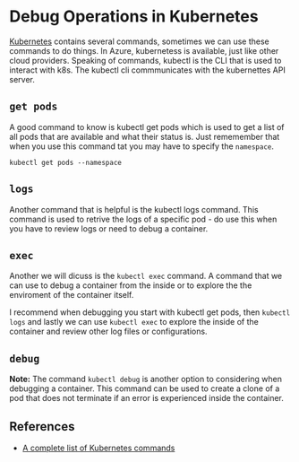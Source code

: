# Debug Operations in Kubernetes

[Kubernetes](https://kubernetes.io/docs/concepts/overview/) contains several commands, sometimes we can use these commands to do things. 
In Azure, kubernetess is available, just like other cloud providers. 
Speaking of commands, kubectl is the CLI that is used to interact with k8s. The kubectl cli commmunicates with the kubernettes API server. 

## `get pods`

A good command to know is kubectl get pods which is used to get a list of all pods that are available and what their status is. Just rememember that when you use this command tat you may have to specify the `namespace`.

```shell
kubectl get pods --namespace 
```

## `logs`

Another command that is helpful is the kubectl logs command. This command is used to retrive the logs of a specific pod - do use this when you have to review logs or need to debug a container.

## `exec`

Another we will dicuss is the `kubectl exec` command. A command that we can use to debug a container from the inside or to explore the the enviroment of the container itself. 

I recommend when debugging you start with kubectl get pods, then `kubectl logs` and lastly we can use `kubectl exec` to explore the inside of the container and review other log files or configurations. 

## `debug`

**Note:** The command `kubectl debug` is another option to considering when debugging a container. This command can be used to create a clone of a pod that does not terminate if an error is experienced inside the container. 

## References

- [A complete list of Kubernetes commands](https://kubernetes.io/docs/reference/generated/kubectl/kubectl-commands#-strong-getting-started-strong-)
